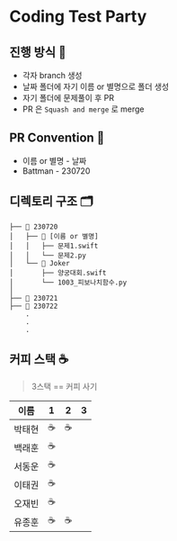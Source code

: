 # Coding Test Party

## 진행 방식 📖

- 각자 branch 생성
- 날짜 폴더에 자기 이름 or 별명으로 폴더 생성
- 자기 폴더에 문제풀이 후 PR
- PR 은 `Squash and merge` 로 merge

## PR Convention 📏

- 이름 or 별명 - 날짜 
- Battman - 230720

## 디렉토리 구조 🗂️

```
├── 📂 230720
│   ├── 📂 [이름 or 별명]
│   │   ├── 문제1.swift
│   │   └── 문제2.py
│   └── 📂 Joker
│       ├── 양궁대회.swift
│       └── 1003_피보나치함수.py
│
├── 📂 230721
├── 📂 230722
    .
    .
    .
```

## 커피 스택 ☕️

> 3스택 == 커피 사기

| 이름 | 1 | 2 | 3 | 
|------|---|---|---|
|박태현| ☕️ | ☕️ |   | 
|백래훈| ☕️ |   |   |
|서동운| ☕️ |   |   | 
|이태권| ☕️  |  |   |
|오재빈| ☕️  |  |   |
|유종훈| ☕️ | ☕️ |   |
